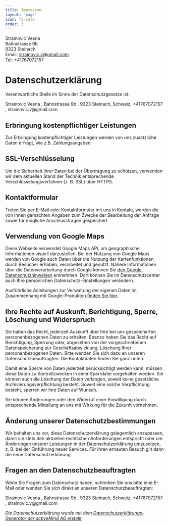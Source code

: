 ```yaml
---
title: Impressum
layout: "page"
icon: fa-info
order: 3
---
```


Strainovic Vesna  
Bahnstrasse 9b  
9323 Steinach  
Email: [strainovic.v@gmail.com](mailto:strainovic.v@gmail.com)  
Tel: +41767072157

<h1>Datenschutzerklärung</h1>
<p>Verantwortliche Stelle im Sinne der Datenschutzgesetze ist:</p>
<p>Strainovic Vesna , Bahnstrasse 9b , 9323 Steinach, Schweiz, +41767072157 , strainovic.v@gmail.com</p>
<h2>Erbringung kostenpflichtiger Leistungen</h2>
<p>Zur Erbringung kostenpflichtiger Leistungen werden von uns zusätzliche Daten erfragt, wie z.B. Zahlungsangaben.</p>
<h2>SSL-Verschlüsselung</h2>
<p>Um die Sicherheit Ihrer Daten bei der Übertragung zu schützen, verwenden wir dem aktuellen Stand der Technik entsprechende Verschlüsselungsverfahren (z. B. SSL) über HTTPS.</p>
<h2>Kontaktformular</h2>
<p>Treten Sie per E-Mail oder Kontaktformular mit uns in Kontakt, werden die von Ihnen gemachten Angaben zum Zwecke der Bearbeitung der Anfrage sowie für mögliche Anschlussfragen gespeichert.</p>
<h2>Verwendung von Google Maps</h2>
<p>Diese Webseite verwendet Google Maps API, um geographische Informationen visuell darzustellen. Bei der Nutzung von Google Maps werden von Google auch Daten über die Nutzung der Kartenfunktionen durch Besucher erhoben, verarbeitet und genutzt. Nähere Informationen über die Datenverarbeitung durch Google können Sie <a href="http://www.google.com/privacypolicy.html">den Google-Datenschutzhinweisen</a> entnehmen. Dort können Sie im Datenschutzcenter auch Ihre persönlichen Datenschutz-Einstellungen verändern.</p>
<p>Ausführliche Anleitungen zur Verwaltung der eigenen Daten im Zusammenhang mit Google-Produkten<a href="http://www.dataliberation.org/"> finden Sie hier</a>.</p>
<h2><strong>Ihre Rechte auf Auskunft, Berichtigung, Sperre, Löschung und Widerspruch</strong></h2>
<p>Sie haben das Recht, jederzeit Auskunft über Ihre bei uns gespeicherten personenbezogenen Daten zu erhalten. Ebenso haben Sie das Recht auf Berichtigung, Sperrung oder, abgesehen von der vorgeschriebenen Datenspeicherung zur Geschäftsabwicklung, Löschung Ihrer personenbezogenen Daten. Bitte wenden Sie sich dazu an unseren Datenschutzbeauftragten. Die Kontaktdaten finden Sie ganz unten.</p>
<p>Damit eine Sperre von Daten jederzeit berücksichtigt werden kann, müssen diese Daten zu Kontrollzwecken in einer Sperrdatei vorgehalten werden. Sie können auch die Löschung der Daten verlangen, soweit keine gesetzliche Archivierungsverpflichtung besteht. Soweit eine solche Verpflichtung besteht, sperren wir Ihre Daten auf Wunsch.</p>
<p>Sie können Änderungen oder den Widerruf einer Einwilligung durch entsprechende Mitteilung an uns mit Wirkung für die Zukunft vornehmen.</p>
<h2><strong>Änderung unserer Datenschutzbestimmungen</strong></h2>
<p>Wir behalten uns vor, diese Datenschutzerklärung gelegentlich anzupassen, damit sie stets den aktuellen rechtlichen Anforderungen entspricht oder um Änderungen unserer Leistungen in der Datenschutzerklärung umzusetzen, z. B. bei der Einführung neuer Services. Für Ihren erneuten Besuch gilt dann die neue Datenschutzerklärung.</p>
<h2><strong>Fragen an den Datenschutzbeauftragten</strong></h2>
<p>Wenn Sie Fragen zum Datenschutz haben, schreiben Sie uns bitte eine E-Mail oder wenden Sie sich direkt an unseren Datenschutzbeauftragten:</p>
<p>Strainovic Vesna , Bahnstrasse 9b , 9323 Steinach, Schweiz, +41767072157 , strainovic.v@gmail.com</p>
<p><em>Die Datenschutzerklärung wurde mit dem </em><a href="https://www.activemind.de/datenschutz/datenschutzhinweis-generator/"><em>Datenschutzerklärungs-Generator der activeMind AG erstellt</em></a><em>.</em></p>
